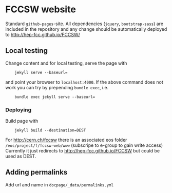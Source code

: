 # FCCSW website

Standard `github-pages`-site. All dependencies (`jquery`, `bootstrap-sass`) are included in the repository and any change should be automatically deployed to <http://hep-fcc.github.io/FCCSW/>


## Local testing

Change content and for local testing, serve the page with

```
    jekyll serve --baseurl=
```

and point your browser to `localhost:4000`. If the above command does not work you can try by prepending `bundle exec`, i.e.
```
    bundle exec jekyll serve --baseurl=
```

### Deploying

Build page with

```
    jekyll build --destination=DEST
```

For <http://cern.ch/fccsw> there is an associated eos folder `/eos/project/f/fccsw-web/www` (subscripe to e-group to gain write access)
Currently it just redirects to <http://hep-fcc.github.io/FCCSW> but could be used as DEST.
  



## Adding permalinks

Add url and name in `docpage/_data/permalinks.yml`


